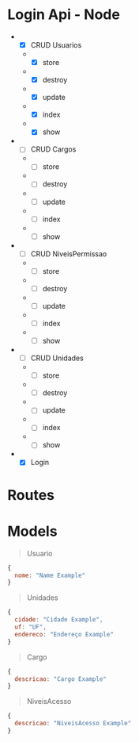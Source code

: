 # Login Api - Node

* - [x] CRUD Usuarios
  * - [x] store
  * - [x] destroy
  * - [x] update
  * - [x] index
  * - [x] show
* - [ ] CRUD Cargos
  * - [ ] store
  * - [ ] destroy
  * - [ ] update
  * - [ ] index
  * - [ ] show
* - [ ] CRUD NiveisPermissao
  * - [ ] store
  * - [ ] destroy
  * - [ ] update
  * - [ ] index
  * - [ ] show
* - [ ] CRUD Unidades
  * - [ ] store
  * - [ ] destroy
  * - [ ] update
  * - [ ] index
  * - [ ] show
* - [x] Login

# Routes


# Models
> Usuario
```js
{
  nome: "Name Example"
}
```
> Unidades
```js
{
  cidade: "Cidade Example",
  uf: "UF",
  endereco: "Endereço Example"
}
```
> Cargo
```js
{
  descricao: "Cargo Example"
}
```
> NiveisAcesso
```js
{
  descricao: "NiveisAcesso Example"
}
```
